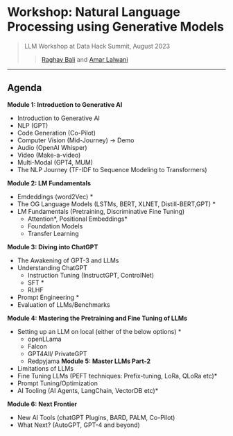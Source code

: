 # Workshop: Natural Language Processing using Generative Models
> LLM Workshop at Data Hack Summit, August 2023
>> [Raghav Bali](https://www.linkedin.com/in/baliraghav/) and [Amar Lalwani](https://www.linkedin.com/in/amar-lalwani-aa69b875/)
---
## Agenda
**Module 1: Introduction to Generative AI**
+ Introduction to Generative AI
+ NLP (GPT)
+ Code Generation (Co-Pilot)
+ Computer Vision (Mid-Journey) -> Demo
+ Audio (OpenAI Whisper)
+ Video (Make-a-video)
+ Multi-Modal (GPT4, MUM)
+ The NLP Journey (TF-IDF to Sequence Modeling to Transformers)
  
**Module 2: LM Fundamentals**
+ Emdeddings (word2Vec) *
+ The OG Language Models (LSTMs, BERT, XLNET, Distill-BERT,GPT) *
+ LM Fundamentals (Pretraining, Discriminative Fine Tuning)
  - Attention*, Positional Embeddings*
  - Foundation Models
  - Transfer Learning
 
**Module 3: Diving into ChatGPT**
+ The Awakening of GPT-3 and LLMs
+ Understanding ChatGPT 
  - Instruction Tuning (InstructGPT, ControlNet)
  - SFT *
  - RLHF
+ Prompt Engineering *
+ Evaluation of LLMs/Benchmarks

**Module 4: Mastering the Pretraining and Fine Tuning of LLMs**
+ Setting up an LLM on local (either of the below options) * 
    - openLLama
    - Falcon
    - GPT4All/ PrivateGPT
    - Redpyjama
**Module 5: Master LLMs Part-2**
+ Limitations of LLMs
+ Fine Tuning LLMs (PEFT techniques: Prefix-tuning, LoRa, QLoRa etc)* 
+ Prompt Tuning/Optimization
+ AI Tooling (AI Agents, LangChain, VectorDB etc)*

**Module 6: Next Frontier**
+ New AI Tools (chatGPT Plugins, BARD, PALM, Co-Pilot)
+ What Next? (AutoGPT, GPT-4 and beyond)

